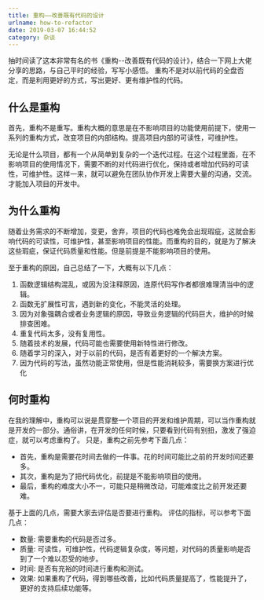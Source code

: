 ```yaml
---
title: 重构——改善既有代码的设计
urlname: how-to-refactor
date: 2019-03-07 16:44:52
category: 杂谈
---
```


抽时间读了这本非常有名的书《重构--改善既有代码的设计》，结合一下网上大佬分享的思路，与自己平时的经验，写写小感悟。
重构不是对以前代码的全盘否定，而是利用更好的方式，写出更好、更有维护性的代码。

<!-- more -->

## 什么是重构

首先，重构不是重写。重构大概的意思是在不影响项目的功能使用前提下，使用一系列的重构方式，改变项目的内部结构。提高项目内部的可读性，可维护性。

无论是什么项目，都有一个从简单到复杂的一个迭代过程。在这个过程里面，在不影响项目的使用情况下，需要不断的对代码进行优化，保持或者增加代码的可读性，可维护性。这样一来，就可以避免在团队协作开发上需要大量的沟通，交流。才能加入项目的开发中。

## 为什么重构

随着业务需求的不断增加，变更，舍弃，项目的代码也难免会出现瑕疵，这就会影响代码的可读性，可维护性，甚至影响项目的性能。而重构的目的，就是为了解决这些瑕疵，保证代码质量和性能。但是前提是不能影响项目的使用。

至于重构的原因，自己总结了一下，大概有以下几点：

1. 函数逻辑结构混乱，或因为没注释原因，连原代码写作者都很难理清当中的逻辑。
2. 函数无扩展性可言，遇到新的变化，不能灵活的处理。
3. 因为对象强耦合或者业务逻辑的原因，导致业务逻辑的代码巨大，维护的时候排查困难。
4. 重复代码太多，没有复用性。
5. 随着技术的发展，代码可能也需要使用新特性进行修改。
6. 随着学习的深入，对于以前的代码，是否有着更好的一个解决方案。
7. 因为代码的写法，虽然功能正常使用，但是性能消耗较多，需要换方案进行优化

## 何时重构

在我的理解中，重构可以说是贯穿整一个项目的开发和维护周期，可以当作重构就是开发的一部分。通俗讲，在开发的任何时候，只要看到代码有别扭，激发了强迫症，就可以考虑重构了。
只是，重构之前先参考下面几点：

- 首先，重构是需要花时间去做的一件事。花的时间可能比之前的开发时间还要多。
- 其次，重构是为了把代码优化，前提是不能影响项目的使用。
- 最后，重构的难度大小不一，可能只是稍微改动，可能难度比之前开发还要难。

基于上面的几点，需要大家去评估是否要进行重构。
评估的指标，可以参考下面几点：

- 数量: 需要重构的代码是否过多。
- 质量: 可读性，可维护性，代码逻辑复杂度，等问题，对代码的质量影响是否到了一个难以忍受的地步。
- 时间: 是否有充裕的时间进行重构和测试。
- 效果: 如果重构了代码，得到哪些改善，比如代码质量提高了，性能提升了，更好的支持后续功能等。
